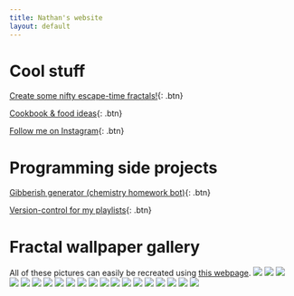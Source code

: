 ```yaml
---
title: Nathan's website
layout: default
---
```

# Cool stuff
[Create some nifty escape-time fractals!](fractals){: .btn}

[Cookbook & food ideas](food){: .btn}

[Follow me on Instagram](https://www.instagram.com/nat.han_solo.mon){: .btn}

# Programming side projects
[Gibberish generator (chemistry homework bot)](https://nathansolomon1678.github.io/chem_hw){: .btn}

[Version-control for my playlists](https://nathansolomon1678.github.io/Moosic){: .btn}

# Fractal wallpaper gallery
All of these pictures can easily be recreated using [this webpage](fractals).
![](gallery/Bonkers.png)
![](gallery/Faeryflower.png)
![](gallery/Huh.png)
![](gallery/Zesty%20heartache.png)
![](gallery/Heh.png)
![](gallery/Creepy%20chaos.png)
![](gallery/Gourmet%20cabbage.png)
![](gallery/Beet%20colored%20fractal.png)
![](gallery/Soul-suffocating%20sorrow.png)
![](gallery/Heart.png)
![](gallery/Withering%20sanity.png)
![](gallery/Adrenaline-inducing%20despair.png)
![](gallery/Lightning.png)
![](gallery/Rgrhgrhaghhagrhahrharehber.png)
![](gallery/Zvvvzzxvzxzxvzxbnzxvzbfzfzxfzbfb.png)
![](gallery/Wallpaper.png)
![](gallery/Wonk.png)
![](gallery/Devil%27s%20foot%20lettuce.png)
![](gallery/Wack.png)
![](gallery/Rachel%27s%20colorscheme.png)
